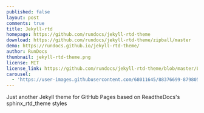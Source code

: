 ```yaml
---
published: false
layout: post
comments: true
title: Jekyll-rtd
homepage: https://github.com/rundocs/jekyll-rtd-theme
download: https://github.com/rundocs/jekyll-rtd-theme/zipball/master
demo: https://rundocs.github.io/jekyll-rtd-theme/
author: RunDocs
thumbnail: jekyll-rtd-theme.png
license: MIT
license_link: https://github.com/rundocs/jekyll-rtd-theme/blob/master/LICENSE
carousel:
  - 'https://user-images.githubusercontent.com/68011645/88376699-87980500-cdd0-11ea-8900-7bab8c811bc9.png'
---
```


Just another Jekyll theme for GitHub Pages based on ReadtheDocs's sphinx_rtd_theme styles
